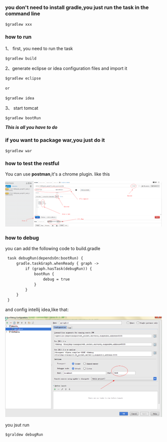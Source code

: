 ### you don't need to install gradle,you just run the task in the command line

```
$gradlew xxx

```


### how to run  

1、 first, you need to run the task

```
$gradlew build
```

2、generate eclipse or idea configuration files and import it

```
$gradlew eclipse

or

$gradlew idea

```

3、 start tomcat

```
$gradlew bootRun

```
***This is all you have to do***   

### if you want to package war,you just do it

```
$gradlew war

```

### how to test the restful

You can use **postman**,it's a chrome plugin. like this

 ![post man](https://raw.githubusercontent.com/levioZ/levioZ.github.io/master/images/postman.png)


### how to debug
 you can add the following code to build.gradle

```xml
 task debugRun(dependsOn:bootRun) {
     gradle.taskGraph.whenReady { graph ->
         if (graph.hasTask(debugRun)) {
             bootRun {
                 debug = true
             }
         }
     }
 }

```

and config intellij idea,like that:

![intellijConfiguration](https://raw.githubusercontent.com/levioZ/levioZ.github.io/master/images/intellijConfiguration.png)

you jsut run

```xml
$graldew debugRun
```


